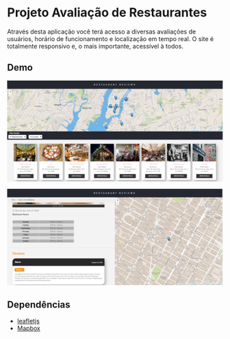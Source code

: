 # Projeto Avaliação de Restaurantes

Através desta aplicação você terá acesso a diversas avaliações de usuários, horário de funcionamento e localização em tempo real. O site é totalmente responsivo e, o mais importante, acessível à todos.

## Demo

![Screenshot](screenshot-home.PNG)

![Screenshot](screenshot-review.PNG)

## Dependências

* [leafletjs](https://leafletjs.com/)
* [Mapbox](https://www.mapbox.com/)